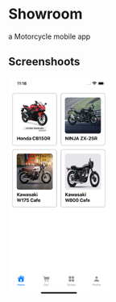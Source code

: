 # Showroom

a Motorcycle mobile app


## Screenshoots

<img src="readme_assets/home_screen.png" alt="Home Screen" width="200"></img>